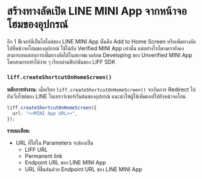 # สร้างทางลัดเปิด LINE MINI App จากหน้าจอโฮมของอุปกรณ์

อีก 1 ฟีเจอร์ที่เป็นไฮไลต์ของ LINE MINI App นั้นคือ Add to Home Screen หรือเพิ่มทางลัดไปที่หน้าจอโฮมของอุปกรณ์ ใช้ได้กับ Verified MINI App เท่านั้น แต่อย่างไรก็ตามเรายังคงสามารถทดสอบการเพิ่มทางลัดได้ในสถาพแวดล้อม Developing ของ Unverified MINI App โดยสามารถทำได้ง่าย ๆ เรียกผ่านฟังก์ชันของ LIFF SDK

### `liff.createShortcutOnHomeScreen()`

**หลักการทำงาน:** เมื่อเรียก `liff.createShortcutOnHomeScreen()` จะเกิดการ Redirect ไปยังเว็บไซต์ของ LINE ในเบราว์เซอร์เริ่มต้นของอุปกรณ์ แนะนำให้ผู้ใช้เพิ่มแอปไปยังหน้าจอโฮม

```typescript
liff.createShortcutOnHomeScreen({
  url: "<<MINI App URL>>",
});
```

**รายละเอียด:**

- URL ที่ใส่ใน Parameters จะต้องเป็น
  - LIFF URL
  - Permanent link
  - Endpoint URL ของ LINE MINI App
  - URL ที่ขึ้นต้นด้วย Endpoint URL ของ LINE MINI App
